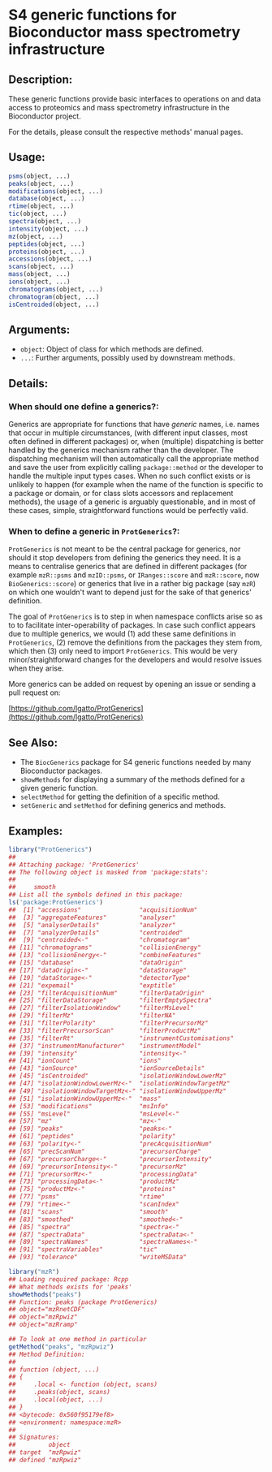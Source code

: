 <!-- README.md is generated from README.Rmd. Please edit that file -->



# S4 generic functions for Bioconductor mass spectrometry infrastructure

## Description:

These generic functions provide basic interfaces to operations on and
data access to proteomics and mass spectrometry infrastructure in the
Bioconductor project.

For the details, please consult the respective methods' manual pages.

## Usage:

```r
psms(object, ...)
peaks(object, ...)
modifications(object, ...)
database(object, ...)
rtime(object, ...)
tic(object, ...)
spectra(object, ...)
intensity(object, ...)
mz(object, ...)
peptides(object, ...)
proteins(object, ...)
accessions(object, ...)
scans(object, ...)
mass(object, ...)
ions(object, ...)
chromatograms(object, ...)
chromatogram(object, ...)
isCentroided(object, ...)
```

## Arguments:

- `object`: Object of class for which methods are defined.
- `...`: Further arguments, possibly used by downstream methods.

## Details:

### When should one define a generics?:

Generics are appropriate for functions that have _generic_
names, i.e. names that occur in multiple circumstances, (with
different input classes, most often defined in different
packages) or, when (multiple) dispatching is better handled by
the generics mechanism rather than the developer. The
dispatching mechanism will then automatically call the
appropriate method and save the user from explicitly calling
`package::method` or the developer to handle the multiple input
types cases. When no such conflict exists or is unlikely to
happen (for example when the name of the function is specific to
a package or domain, or for class slots accessors and
replacement methods), the usage of a generic is arguably
questionable, and in most of these cases, simple,
straightforward functions would be perfectly valid.

### When to define a generic in `ProtGenerics`?:

`ProtGenerics` is not meant to be the central package for generics,
nor should it stop developers from defining the generics they need. It
is a means to centralise generics that are defined in different
packages (for example `mzR::psms` and `mzID::psms`, or
`IRanges::score` and `mzR::score`, now `BioGenerics::score`) or
generics that live in a rather big package (say `mzR`) on which one
wouldn't want to depend just for the sake of that generics'
definition.

The goal of `ProtGenerics` is to step in when namespace conflicts
arise so as to to facilitate inter-operability of packages. In case
such conflict appears due to multiple generics, we would (1) add these
same definitions in `ProtGenerics`, (2) remove the definitions from
the packages they stem from, which then (3) only need to import
`ProtGenerics`. This would be very minor/straightforward changes for
the developers and would resolve issues when they arise.

More generics can be added on request by opening an issue or sending a
pull request on:

[https://github.com/lgatto/ProtGenerics](https://github.com/lgatto/ProtGenerics)


## See Also:

- The `BiocGenerics` package for S4 generic functions needed by many
  Bioconductor packages.
- `showMethods` for displaying a summary of the methods defined for a
  given generic function.
- `selectMethod` for getting the definition of a specific method.
- `setGeneric` and `setMethod` for defining generics and methods.

## Examples:


```r
library("ProtGenerics")
## 
## Attaching package: 'ProtGenerics'
## The following object is masked from 'package:stats':
## 
##     smooth
## List all the symbols defined in this package:
ls('package:ProtGenerics')
##  [1] "accessions"                "acquisitionNum"           
##  [3] "aggregateFeatures"         "analyser"                 
##  [5] "analyserDetails"           "analyzer"                 
##  [7] "analyzerDetails"           "centroided"               
##  [9] "centroided<-"              "chromatogram"             
## [11] "chromatograms"             "collisionEnergy"          
## [13] "collisionEnergy<-"         "combineFeatures"          
## [15] "database"                  "dataOrigin"               
## [17] "dataOrigin<-"              "dataStorage"              
## [19] "dataStorage<-"             "detectorType"             
## [21] "expemail"                  "exptitle"                 
## [23] "filterAcquisitionNum"      "filterDataOrigin"         
## [25] "filterDataStorage"         "filterEmptySpectra"       
## [27] "filterIsolationWindow"     "filterMsLevel"            
## [29] "filterMz"                  "filterNA"                 
## [31] "filterPolarity"            "filterPrecursorMz"        
## [33] "filterPrecursorScan"       "filterProductMz"          
## [35] "filterRt"                  "instrumentCustomisations" 
## [37] "instrumentManufacturer"    "instrumentModel"          
## [39] "intensity"                 "intensity<-"              
## [41] "ionCount"                  "ions"                     
## [43] "ionSource"                 "ionSourceDetails"         
## [45] "isCentroided"              "isolationWindowLowerMz"   
## [47] "isolationWindowLowerMz<-"  "isolationWindowTargetMz"  
## [49] "isolationWindowTargetMz<-" "isolationWindowUpperMz"   
## [51] "isolationWindowUpperMz<-"  "mass"                     
## [53] "modifications"             "msInfo"                   
## [55] "msLevel"                   "msLevel<-"                
## [57] "mz"                        "mz<-"                     
## [59] "peaks"                     "peaks<-"                  
## [61] "peptides"                  "polarity"                 
## [63] "polarity<-"                "precAcquisitionNum"       
## [65] "precScanNum"               "precursorCharge"          
## [67] "precursorCharge<-"         "precursorIntensity"       
## [69] "precursorIntensity<-"      "precursorMz"              
## [71] "precursorMz<-"             "processingData"           
## [73] "processingData<-"          "productMz"                
## [75] "productMz<-"               "proteins"                 
## [77] "psms"                      "rtime"                    
## [79] "rtime<-"                   "scanIndex"                
## [81] "scans"                     "smooth"                   
## [83] "smoothed"                  "smoothed<-"               
## [85] "spectra"                   "spectra<-"                
## [87] "spectraData"               "spectraData<-"            
## [89] "spectraNames"              "spectraNames<-"           
## [91] "spectraVariables"          "tic"                      
## [93] "tolerance"                 "writeMSData"

library("mzR")
## Loading required package: Rcpp
## What methods exists for 'peaks'
showMethods("peaks")
## Function: peaks (package ProtGenerics)
## object="mzRnetCDF"
## object="mzRpwiz"
## object="mzRramp"

## To look at one method in particular
getMethod("peaks", "mzRpwiz")
## Method Definition:
## 
## function (object, ...) 
## {
##     .local <- function (object, scans) 
##     .peaks(object, scans)
##     .local(object, ...)
## }
## <bytecode: 0x560f95179ef8>
## <environment: namespace:mzR>
## 
## Signatures:
##         object   
## target  "mzRpwiz"
## defined "mzRpwiz"
```
